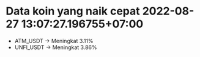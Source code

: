 # Data koin yang naik cepat 2022-08-27 13:07:27.196755+07:00

* ATM_USDT -> Meningkat 3.11%
* UNFI_USDT -> Meningkat 3.86%
